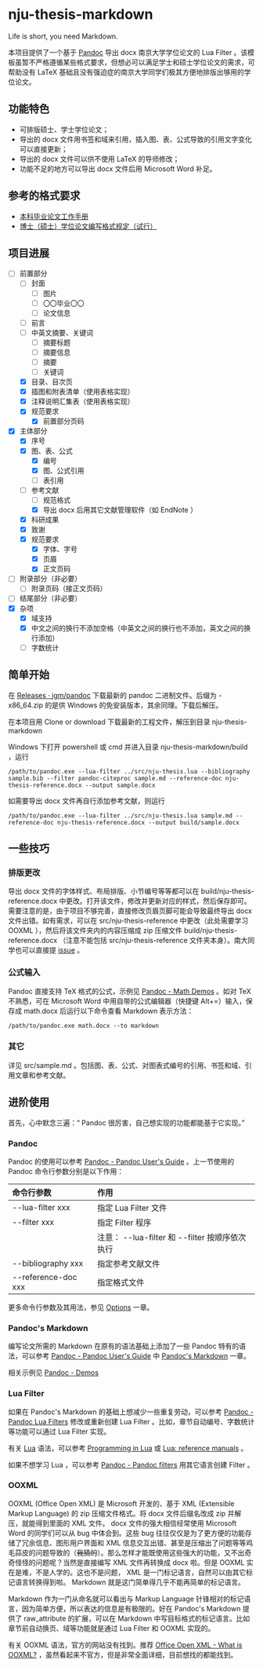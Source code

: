 
# nju-thesis-markdown

Life is short, you need Markdown.

本项目提供了一个基于 [Pandoc](https://www.pandoc.org/) 导出 docx 南京大学学位论文的 Lua Filter 。该模板虽暂不严格遵循某些格式要求，但想必可以满足学士和硕士学位论文的需求，可帮助没有 LaTeX 基础且没有强迫症的南京大学同学们极其方便地排版出够用的学位论文。

## 功能特色

- 可排版硕士、学士学位论文；
- 导出的 docx 文件用书签和域来引用，插入图、表、公式导致的引用文字变化可以直接更新；
- 导出的 docx 文件可以供不使用 LaTeX 的导师修改；
- 功能不足的地方可以导出 docx 文件后用 Microsoft Word 补足。

## 参考的格式要求

- [本科毕业论文工作手册](https://jw.nju.edu.cn/22/24/c24683a467492/page.htm)
- [博士（硕士）学位论文编写格式规定（试行）](https://grawww.nju.edu.cn/ec/4e/c1040a60494/page.htm)

## 项目进展

- [ ] 前置部分
  - [ ] 封面
    - [ ] 图片
    - [ ] 〇〇毕业〇〇
    - [ ] 论文信息
  - [ ] 前言
  - [ ] 中英文摘要、关键词
    - [ ] 摘要标题
    - [ ] 摘要信息
    - [ ] 摘要
    - [ ] 关键词
  - [x] 目录、目次页
  - [x] 插图和附表清单（使用表格实现）
  - [x] 注释说明汇集表（使用表格实现）
  - [x] 规范要求
    - [x] 前置部分页码
- [x] 主体部分
  - [x] 序号
  - [x] 图、表、公式
    - [x] 编号
    - [x] 图、公式引用
    - [ ] 表引用
  - [ ] 参考文献
    - [ ] 规范格式
    - [x] 导出 docx 后用其它文献管理软件（如 EndNote ）
  - [x] 科研成果
  - [x] 致谢
  - [x] 规范要求
    - [x] 字体、字号
    - [x] 页眉
    - [x] 正文页码
- [ ] 附录部分（非必要）
  - [ ] 附录页码（接正文页码）
- [ ] 结尾部分（非必要）
- [x] 杂项
  - [x] 域支持
  - [x] 中文之间的换行不添加空格（中英文之间的换行也不添加，英文之间的换行添加）
  - [ ] 字数统计

## 简单开始

在 [Releases · jgm/pandoc](https://github.com/jgm/pandoc/releases) 下载最新的 pandoc 二进制文件。后缀为 -x86_64.zip 的是供 Windows 的免安装版本，其余同理。下载后解压。

在本项目用 Clone or download 下载最新的工程文件，解压到目录 nju-thesis-markdown

Windows 下打开 powershell 或 cmd 并进入目录 nju-thesis-markdown/build ，运行

```
/path/to/pandoc.exe --lua-filter ../src/nju-thesis.lua --bibliography sample.bib --filter pandoc-citeproc sample.md --reference-doc nju-thesis-reference.docx --output sample.docx
```

如需要导出 docx 文件再自行添加参考文献，则运行

```
/path/to/pandoc.exe --lua-filter ../src/nju-thesis.lua sample.md --reference-doc nju-thesis-reference.docx --output build/sample.docx
```

## 一些技巧

### 排版更改

导出 docx 文件的字体样式、布局排版、小节编号等等都可以在 build/nju-thesis-reference.docx 中更改。打开该文件，修改并更新对应的样式，然后保存即可。需要注意的是，由于项目不够完善，直接修改页眉页脚可能会导致最终导出 docx 文件出错。如有需求，可以在 src/nju-thesis-reference 中更改（此处需要学习 OOXML ），然后将该文件夹内的内容压缩成 zip 压缩文件 build/nju-thesis-reference.docx （注意不能包括 src/nju-thesis-reference 文件夹本身）。南大同学也可以直接提 [issue](https://github.com/centixkadon/nju-thesis-markdown/issues) 。

### 公式输入

Pandoc 直接支持 TeX 格式的公式，示例见 [Pandoc - Math Demos](https://pandoc.org/demo/math.text) 。如对 TeX 不熟悉，可在 Microsoft Word 中用自带的公式编辑器（快捷键 Alt+=）输入，保存成 math.docx 后运行以下命令查看 Markdown 表示方法：

```
/path/to/pandoc.exe math.docx --to markdown
```

### 其它

详见 src/sample.md 。包括图、表、公式、对图表式编号的引用、书签和域、引用文章和参考文献。

## 进阶使用

首先，心中默念三遍：“ Pandoc 很厉害，自己想实现的功能都能基于它实现。”

### Pandoc

Pandoc 的使用可以参考 [Pandoc - Pandoc User's Guide](https://www.pandoc.org/MANUAL.html) 。上一节使用的 Pandoc 命令行参数分别是以下作用：

| 命令行参数 | 作用 |
| :-- | :-- |
| --lua-filter xxx | 指定 Lua Filter 文件 |
| --filter xxx | 指定 Filter 程序 |
| | 注意： --lua-filter 和 --filter 按顺序依次执行 |
| --bibliography xxx | 指定参考文献文件 |
| --reference-doc xxx | 指定格式文件 |

更多命令行参数及其用法，参见 [Options](https://www.pandoc.org/MANUAL.html#options) 一章。

### Pandoc's Markdown

编写论文所需的 Markdown 在原有的语法基础上添加了一些 Pandoc 特有的语法，可以参考 [Pandoc - Pandoc User's Guide](https://www.pandoc.org/MANUAL.html) 中 [Pandoc's Markdown](https://www.pandoc.org/MANUAL.html#pandocs-markdown) 一章。

相关示例见 [Pandoc - Demos](https://pandoc.org/demos.html)

### Lua Filter

如果在 Pandoc's Markdown 的基础上想减少一些重复劳动，可以参考 [Pandoc - Pandoc Lua Filters](https://pandoc.org/lua-filters.html) 修改或重新创建 Lua Filter 。比如，章节自动编号、字数统计等功能可以通过 Lua Filter 实现。

有关 [Lua](http://www.lua.org/home.html) 语法，可以参考 [Programming in Lua](http://www.lua.org/pil/) 或 [Lua: reference manuals](https://www.lua.org/manual/) 。

如果不想学习 Lua ，可以参考 [Pandoc - Pandoc filters](https://www.pandoc.org/filters.html) 用其它语言创建 Filter 。

### OOXML

OOXML (Office Open XML) 是 Microsoft 开发的、基于 XML (Extensible Markup Language) 的 zip 压缩文件格式。将 docx 文件后缀名改成 zip 并解压，就能得到里面的 XML 文件。 docx 文件的强大相信经常使用 Microsoft Word 的同学们可以从 bug 中体会到。这些 bug 往往仅仅是为了更方便的功能存储了冗余信息、图形用户界面和 XML 信息交互出错、甚至是压缩出了问题等等鸡毛蒜皮的问题导致的（~~我猜的~~）。那么怎样才能既使用这些强大的功能，又不出奇奇怪怪的问题呢？当然是直接编写 XML 文件再转换成 docx 啦。但是 OOXML 实在是难，不是人学的。这也不是问题， XML 是一门标记语言，自然可以由其它标记语言转换得到啦。 Markdown 就是这门简单得几乎不能再简单的标记语言。

Markdown 作为一门从命名就可以看出与 Markup Language 针锋相对的标记语言，因为简单方便，所以表达的信息是有极限的。好在 Pandoc's Markdown 提供了 raw_attribute 的扩展，可以在 Markdown 中写目标格式的标记语言。比如章节前自动换页、域等功能就是通过 Lua Filter 和 OOXML 实现的。

有关 OOXML 语法，官方的网站没有找到。推荐 [Office Open XML - What is OOXML?](http://officeopenxml.com/) ，虽然看起来不官方，但是非常全面详细，目前想找的都能找到。

